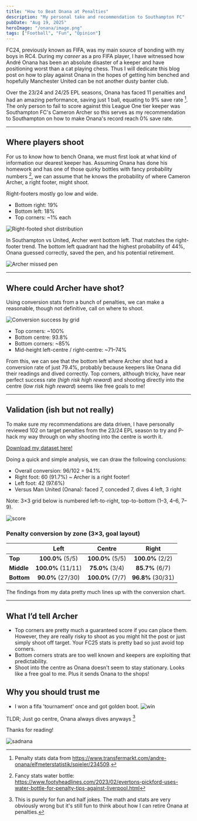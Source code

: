 ```yaml
---
title: "How to Beat Onana at Penalties"
description: "My personal take and recommendation to Southampton FC"
pubDate: "Aug 19, 2025"
heroImage: "/onana/image.png"
tags: ["Football", "Fun", "Opinion"]
---
```


FC24, previously known as FIFA, was my main source of bonding with my boys in RC4. During my *career* as a pro FIFA player, I have witnessed how André Onana has been an absolute disaster of a keeper and have positioning worst than a cat playing chess. Thus I will dedicate this blog post on how to play against Onana in the hopes of getting him benched and hopefully Manchester United can be not another dusty banter club.

Over the 23/24 and 24/25 EPL seasons, Onana has faced 11 penalties and had an amazing performance, saving just 1 ball, equating to 9% save rate [^1]. The only person to fail to score against this League One tier keeper was Southampton FC's Cameron Archer so this serves as my recommendation to Southampton on how to make Onana's record reach 0% save rate.

[^1]: Penalty stats data from https://www.transfermarkt.com/andre-onana/elfmeterstatistik/spieler/234509.

---

## Where players shoot
For us to know how to bench Onana, we must first look at what kind of information our dearest keeper has. Assuming Onana has done his homework and has one of those quirky bottles with fancy probability numbers [^2], we can assume that he knows the probability of where Cameron Archer, a right footer, might shoot.

[^2]: Fancy stats water bottle: https://www.footyheadlines.com/2023/02/evertons-pickford-uses-water-bottle-for-penalty-tips-against-liverpool.html

Right-footers mostly go low and wide.

- Bottom right: 19%
- Bottom left: 18%
- Top corners: ~1% each

![Right-footed shot distribution](/onana/probability.png)

In Southampton vs United, Archer went bottom left. That matches the right-footer trend. The bottom left quadrant had the highest probability of 44%, Onana guessed correctly, saved the pen, and his potential retirement.

![Archer missed pen](/onana/missed.png)

---

## Where could Archer have shot?
Using conversion stats from a bunch of penalties, we can make a reasonable, though not definitive, call on where to shoot.

![Conversion success by grid](/onana/success.png)

- Top corners: ~100%
- Bottom centre: 93.8%
- Bottom corners: ~85%
- Mid-height left-centre / right-centre: ~71–74%

From this, we can see that the bottom left where Archer shot had a conversion rate of just 79.4%, probably because keepers like Onana did their readings and dived correctly. Top corners, although tricky, have near perfect success rate (*high risk high reward*) and shooting directly into the centre (*low risk high reward*) seems like free goals to me!

---

## Validation (ish but not really)
To make sure my recommendations are data driven, I have personally reviewed 102 on target penalties from the 23/24 EPL season to try and P-hack my way through on why shooting into the centre is worth it.

[Download my dataset here!](https://docs.google.com/spreadsheets/d/1I6EPd4dlWOTZPona3DFKvQjrntvYARKGKt8bk2TJ2UY/edit?usp=sharing)

Doing a quick and simple analysis, we can draw the following conclusions:

- Overall conversion: 96/102 = 94.1%
- Right foot: 60 (91.7%) ~ Archer is a right footer!
- Left foot: 42 (97.6%)
- Versus Man United (Onana): faced 7, conceded 7, dives 4 left, 3 right

Note: 3×3 grid below is numbered left-to-right, top-to-bottom (1–3, 4–6, 7–9).

![score](/onana/score.png)

### Penalty conversion by zone (3×3, goal layout)

|            | **Left**        | **Centre**      | **Right**       |
|------------|:---------------:|:---------------:|:---------------:|
| **Top**    | **100.0%** (5/5) | **100.0%** (5/5) | **100.0%** (2/2) |
| **Middle** | **100.0%** (11/11) | **75.0%** (3/4)  | **85.7%** (6/7)  |
| **Bottom** | **90.0%** (27/30)  | **100.0%** (7/7) | **96.8%** (30/31)  |

The findings from my data pretty much lines up with the conversion chart.

---

## What I’d tell Archer
- Top corners are pretty much a guaranteed score if you can place them. However, they are really risky to shoot as you might hit the post or just simply shoot off target. Your FC25 stats is pretty bad so just avoid top corners.
- Bottom corners strats are too well known and keepers are exploiting that predictability.
- Shoot into the centre as Onana doesn't seem to stay stationary. Looks like a free goal to me. Plus it sends Onana to the shops!

## Why you should trust me
- I won a fifa 'tournament' once and got golden boot.
![win](/onana/trophy.jpg)


TLDR; Just go centre, Onana always dives anyways [^disc]

Thanks for reading!

![sadnana](/onana/sadnana.gif)

[^disc]: This is purely for fun and half jokes. The math and stats are very obviously wrong but it's still fun to think about how I can retire Onana at penalties.